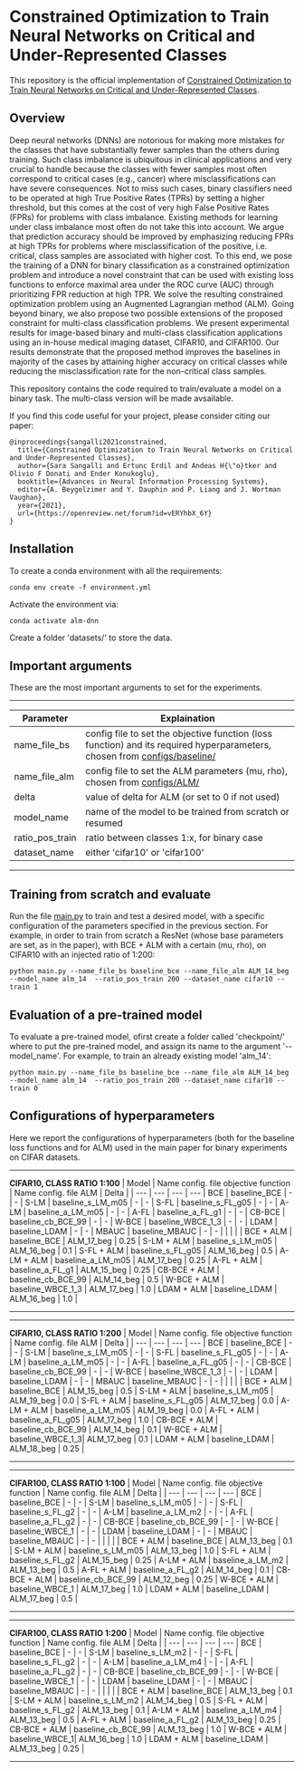 # Constrained Optimization to Train Neural Networks on Critical and Under-Represented Classes

This repository is the official implementation of [Constrained Optimization to Train Neural Networks on Critical and Under-Represented Classes](https://arxiv.org/abs/2102.12894).

## Overview
Deep neural networks (DNNs) are notorious for making more mistakes for the classes that have substantially fewer samples than the others during training. Such class imbalance is ubiquitous in clinical applications and very crucial to handle because the classes with fewer samples most often correspond to critical cases (e.g., cancer) where misclassifications can have severe consequences. Not to miss such cases, binary classifiers need to be operated at high True Positive Rates (TPRs) by setting a higher threshold, but this comes at the cost of very high False Positive Rates (FPRs) for problems with class imbalance. Existing methods for learning under class imbalance most often do not take this into account. We argue that prediction accuracy should be improved by emphasizing reducing FPRs at high TPRs for problems where misclassification of the positive, i.e. critical, class samples are associated with higher cost. To this end, we pose the training of a DNN for binary classification as a constrained optimization problem and introduce a novel constraint that can be used with existing loss functions to enforce maximal area under the ROC curve (AUC) through prioritizing FPR reduction at high TPR. We solve the resulting constrained optimization problem using an Augmented Lagrangian method (ALM). Going beyond binary, we also propose two possible extensions of the proposed constraint for multi-class classification problems. We present experimental results for image-based binary and multi-class classification applications using an in-house medical imaging dataset, CIFAR10, and CIFAR100. Our results demonstrate that the proposed method improves the baselines in majority of the cases by attaining higher accuracy on critical classes while reducing the misclassification rate for the non-critical class samples.

This repository contains the code required to train/evaluate a model on a binary task. The multi-class version will be made avsailable.

If you find this code useful for your project, please consider citing our paper:
```
@inproceedings{sangalli2021constrained,
  title={Constrained Optimization to Train Neural Networks on Critical and Under-Represented Classes},
  author={Sara Sangalli and Ertunc Erdil and Andeas H{\"o}tker and Olivio F Donati and Ender Konukoglu},
  booktitle={Advances in Neural Information Processing Systems},
  editor={A. Beygelzimer and Y. Dauphin and P. Liang and J. Wortman Vaughan},
  year={2021},
  url={https://openreview.net/forum?id=vERYhbX_6Y}
}
```

## Installation

To create a conda environment with all the requirements:

```setup1
conda env create -f environment.yml
```

Activate the environment via:
```setup2
conda activate alm-dnn
```

Create a folder 'datasets/' to store the data.


## Important arguments
These are the most important arguments to set for the experiments.
___
Parameter | Explaination |
--- | --- |
name_file_bs | config file to set the objective function (loss function) and its required hyperparameters, chosen from [configs/baseline/](https://github.com/salusanga/alm-dnn/tree/main/configs/baseline) |
name_file_alm | config file to set the ALM parameters (mu, rho), chosen from [configs/ALM/](https://github.com/salusanga/alm-dnn/tree/main/configs/ALM) |
delta | value of delta for ALM (or set to 0 if not used) |
model_name | name of the model to be trained from scratch or resumed |
ratio_pos_train | ratio between classes 1:x, for binary case|
dataset_name | either 'cifar10' or 'cifar100' |
___


## Training from scratch and evaluate

Run the file [main.py](https://github.com/salusanga/alm-dnn/blob/main/main.py)  to train and test a desired model, with a specific configuration of the parameters specified in the previous section. For example, in order to train from scratch a ResNet (whose base parameters are set, as in the paper), with BCE + ALM with a certain (mu, rho), on CIFAR10 with an injected ratio of 1:200:

```train
python main.py --name_file_bs baseline_bce --name_file_alm ALM_14_beg --model_name alm_14  --ratio_pos_train 200 --dataset_name cifar10 --train 1
```

## Evaluation of a pre-trained model

To evaluate a pre-trained model, ofirst create a folder called 'checkpoint/' where to put the pre-trained model, and assign its name to the argument '--model_name'. For example, to train an already existing model 'alm_14':

```eval
python main.py --name_file_bs baseline_bce --name_file_alm ALM_14_beg --model_name alm_14  --ratio_pos_train 200 --dataset_name cifar10 --train 0
```

## Configurations of hyperparameters
Here we report the configurations of hyperparameters (both for the baseline loss functions and for ALM) used in the main paper for binary experiments on CIFAR datasets.

___
**CIFAR10, CLASS RATIO 1:100**
| Model | Name config. file objective function | Name config. file ALM | Delta |
| --- | --- | --- | --- |
BCE | baseline_BCE | - | - |
S-LM | baseline_s_LM_m05 | - | - |
S-FL | baseline_s_FL_g05 | - | - |
A-LM | baseline_a_LM_m05 | - | - |
A-FL |  baseline_a_FL_g1 | - | - |
CB-BCE | baseline_cb_BCE_99 | - | - |
W-BCE |  baseline_WBCE_1_3 | - | - |
LDAM | baseline_LDAM | - | - |
MBAUC | baseline_MBAUC | - | - |
  |  |  |  |
BCE + ALM | baseline_BCE | ALM_17_beg | 0.25 |
S-LM + ALM | baseline_s_LM_m05 | ALM_16_beg | 0.1 |
S-FL + ALM | baseline_s_FL_g05 | ALM_16_beg | 0.5 |
A-LM + ALM | baseline_a_LM_m05 | ALM_17_beg | 0.25 |
A-FL + ALM | baseline_a_FL_g1 | ALM_15_beg | 0.25 |
CB-BCE + ALM | baseline_cb_BCE_99 | ALM_14_beg | 0.5 |
W-BCE + ALM | baseline_WBCE_1_3 | ALM_17_beg | 1.0 |
LDAM + ALM | baseline_LDAM | ALM_16_beg | 1.0 |
___


___
**CIFAR10, CLASS RATIO 1:200**
| Model | Name config. file objective function | Name config. file ALM | Delta |
| --- | --- | --- | --- |
BCE | baseline_BCE | - | - |
S-LM | baseline_s_LM_m05 | - | - |
S-FL | baseline_s_FL_g05 | - | - |
A-LM | baseline_a_LM_m05 | - | - |
A-FL | baseline_a_FL_g05 | - | - |
CB-BCE | baseline_cb_BCE_99 | - | - |
W-BCE | baseline_WBCE_1_3 | - | - |
LDAM | baseline_LDAM | - | - |
MBAUC | baseline_MBAUC | - | - |
  |  |  |  |
BCE + ALM | baseline_BCE | ALM_15_beg | 0.5 |
S-LM + ALM | baseline_s_LM_m05 | ALM_19_beg | 0.0 |
S-FL + ALM | baseline_s_FL_g05 | ALM_17_beg | 0.0 |
A-LM + ALM | baseline_a_LM_m05 | ALM_19_beg | 0.0 |
A-FL + ALM |  baseline_a_FL_g05 | ALM_17_beg | 1.0 |
CB-BCE + ALM | baseline_cb_BCE_99 | ALM_14_beg | 0.1 |
W-BCE + ALM |  baseline_WBCE_1_3| ALM_17_beg | 0.1 |
LDAM + ALM | baseline_LDAM | ALM_18_beg | 0.25 |
___


___
**CIFAR100, CLASS RATIO 1:100**
| Model | Name config. file objective function | Name config. file ALM | Delta |
| --- | --- | --- | --- |
BCE | baseline_BCE | - | - |
S-LM | baseline_s_LM_m05 | - | - |
S-FL | baseline_s_FL_g2 | - | - |
A-LM | baseline_a_LM_m2 | - | - |
A-FL |  baseline_a_FL_g2 | - | - |
CB-BCE | baseline_cb_BCE_99 | - | - |
W-BCE |  baseline_WBCE_1 | - | - |
LDAM | baseline_LDAM | - | - |
MBAUC | baseline_MBAUC | - | - |
  |  |  |  |
BCE + ALM | baseline_BCE | ALM_13_beg | 0.1 |
S-LM + ALM | baseline_s_LM_m05 | ALM_13_beg | 1.0 |
S-FL + ALM | baseline_s_FL_g2 | ALM_15_beg | 0.25 |
A-LM + ALM | baseline_a_LM_m2 | ALM_13_beg | 0.5 |
A-FL + ALM | baseline_a_FL_g2 | ALM_14_beg | 0.1 |
CB-BCE + ALM | baseline_cb_BCE_99 | ALM_12_beg | 0.25 |
W-BCE + ALM | baseline_WBCE_1 | ALM_17_beg | 1.0 |
LDAM + ALM | baseline_LDAM | ALM_17_beg | 0.5 |
___


___
**CIFAR100, CLASS RATIO 1:200**
| Model | Name config. file objective function | Name config. file ALM | Delta |
| --- | --- | --- | --- |
BCE | baseline_BCE | - | - |
S-LM | baseline_s_LM_m2 | - | - |
S-FL | baseline_s_FL_g2 | - | - |
A-LM | baseline_a_LM_m4 | - | - |
A-FL | baseline_a_FL_g2 | - | - |
CB-BCE | baseline_cb_BCE_99 | - | - |
W-BCE | baseline_WBCE_1 | - | - |
LDAM | baseline_LDAM | - | - |
MBAUC | baseline_MBAUC | - | - |
  |  |  |  |
BCE + ALM | baseline_BCE | ALM_13_beg | 0.1 |
S-LM + ALM | baseline_s_LM_m2 | ALM_14_beg | 0.5 |
S-FL + ALM | baseline_s_FL_g2 | ALM_13_beg | 0.1 |
A-LM + ALM | baseline_a_LM_m4 | ALM_13_beg | 0.5 |
A-FL + ALM |  baseline_a_FL_g2 | ALM_13_beg | 0.25 |
CB-BCE + ALM | baseline_cb_BCE_99 | ALM_13_beg | 1.0 |
W-BCE + ALM |  baseline_WBCE_1| ALM_16_beg | 1.0 |
LDAM + ALM | baseline_LDAM | ALM_13_beg | 0.25 |
___
